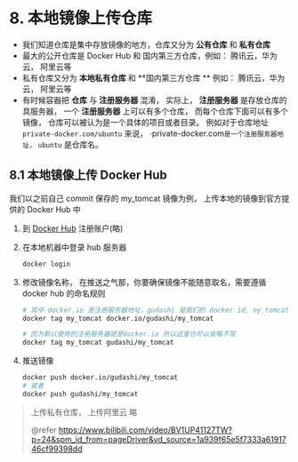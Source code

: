 # 8. 本地镜像上传仓库

- 我们知道仓库是集中存放镜像的地方，仓库又分为 **公有仓库**  和 **私有仓库**
- 最大的公开仓库是 Docker Hub 和 国内第三方仓库，例如： 腾讯云，华为云， 阿里云等
- 私有仓库又分为 **本地私有仓库** 和 **国内第三方仓库 ** 例如： 腾讯云，华为云， 阿里云等
- 有时候容器把 **仓库** 与 **注册服务器** 混淆， 实际上， **注册服务器** 是存放仓库的具服务器， 一个 **注册服务器** 上可以有多个仓库， 而每个仓库下面可以有多个镜像， 仓库可以被认为是一个具体的项目或者目录。  例如对于仓库地址 `private-docker.com/ubuntu` 来说， ·private-docker.com` 是一个注册服务器地址， ` `ubuntu` 是仓库名。 



## 8.1 本地镜像上传 Docker Hub

我们以之前自己 commit 保存的 my_tomcat 镜像为例， 上传本地的镜像到官方提供的 Docker Hub 中

1. 到 [Docker Hub](https://hub.docker.com/) 注册账户(略) 

2. 在本地机器中登录 hub 服务器

   ```bash
   docker login
   ```

3. 修改镜像名称， 在推送之气那，你要确保镜像不能随意取名，需要遵循 docker hub 的命名规则

   ```bash
   # 其中 docker.io 是注册服务器地址，gudashi 是我们的 docker id, my_tomcat 是我们的仓库名。
   docker tag my_tomcat docker.io/gudashi/my_tomcat
   
   # 因为默认使用的注册服务器就是docker.io 所以这里也可以省略不写
   docker tag my_tomcat gudashi/my_tomcat
   ```

   

4. 推送镜像

   ```bash
   docker push docker.io/gudashi/my_tomcat
   # 或者
   docker push gudashi/my_tomcat
   ```



> 上传私有仓库， 上传阿里云 略
>
> @refer https://www.bilibili.com/video/BV1UP41127TW?p=24&spm_id_from=pageDriver&vd_source=1a939f65e5f7333a6191746cf99398dd

